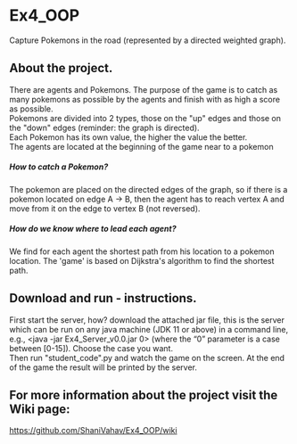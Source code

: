 
# Ex4_OOP
Capture Pokemons in the road (represented by a directed weighted graph).
## About the project.
There are agents and Pokemons. The purpose of the game is to catch as many pokemons as possible by the agents and finish with as high a score as possible.  
Pokemons are divided into 2 types, those on the "up" edges and those on the "down" edges (reminder: the graph is directed).  
Each Pokemon has its own value, the higher the value the better.  
The agents are located at the beginning of the game near to a pokemon
##### How to catch a Pokemon?  
The pokemon are placed on the directed edges of the graph, so if there is a pokemon located on edge A -> B, then the agent has to reach vertex A and move from it on the edge to vertex B (not reversed).  
##### How do we know where to lead each agent?  
We find for each agent the shortest path from his location to a pokemon location. The 'game' is based on Dijkstra's algorithm to find the shortest path.

## Download and run - instructions.
First start the server, how? download the attached jar file, this is the server which can be run on any java machine (JDK 11 or above) in a command line,  
e.g., <java -jar Ex4_Server_v0.0.jar 0> (where the “0” parameter is a case between [0-15]). Choose the case you want.  
Then run "student_code".py and watch the game on the screen. At the end of the game the result will be printed by the server.  


## For more information about the project visit the Wiki page:
https://github.com/ShaniVahav/Ex4_OOP/wiki




